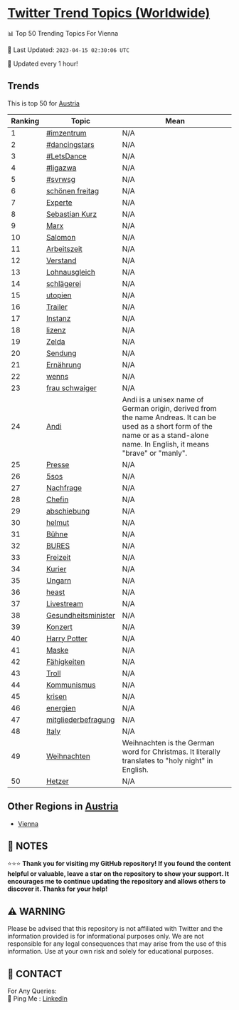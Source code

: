 [Twitter Trend Topics (Worldwide)](https://github.com/ErcinDedeoglu/Twitter-Trend-Topics)
==========


📊 Top 50 Trending Topics For Vienna

📆 Last Updated: `2023-04-15 02:30:06 UTC`

🔧 Updated every 1 hour!


## Trends

This is top 50 for [Austria](</Austria>)

| Ranking | Topic | Mean |
| ------- | ------------ | ------------ |
| 1 | [#imzentrum](http://twitter.com/search?q=%23imzentrum) | N/A |
| 2 | [#dancingstars](http://twitter.com/search?q=%23dancingstars) | N/A |
| 3 | [#LetsDance](http://twitter.com/search?q=%23LetsDance) | N/A |
| 4 | [#ligazwa](http://twitter.com/search?q=%23ligazwa) | N/A |
| 5 | [#svrwsg](http://twitter.com/search?q=%23svrwsg) | N/A |
| 6 | [schönen freitag](http://twitter.com/search?q=sch%c3%b6nen+freitag) | N/A |
| 7 | [Experte](http://twitter.com/search?q=Experte) | N/A |
| 8 | [Sebastian Kurz](http://twitter.com/search?q=Sebastian+Kurz) | N/A |
| 9 | [Marx](http://twitter.com/search?q=Marx) | N/A |
| 10 | [Salomon](http://twitter.com/search?q=Salomon) | N/A |
| 11 | [Arbeitszeit](http://twitter.com/search?q=Arbeitszeit) | N/A |
| 12 | [Verstand](http://twitter.com/search?q=Verstand) | N/A |
| 13 | [Lohnausgleich](http://twitter.com/search?q=Lohnausgleich) | N/A |
| 14 | [schlägerei](http://twitter.com/search?q=schl%c3%a4gerei) | N/A |
| 15 | [utopien](http://twitter.com/search?q=utopien) | N/A |
| 16 | [Trailer](http://twitter.com/search?q=Trailer) | N/A |
| 17 | [Instanz](http://twitter.com/search?q=Instanz) | N/A |
| 18 | [lizenz](http://twitter.com/search?q=lizenz) | N/A |
| 19 | [Zelda](http://twitter.com/search?q=Zelda) | N/A |
| 20 | [Sendung](http://twitter.com/search?q=Sendung) | N/A |
| 21 | [Ernährung](http://twitter.com/search?q=Ern%c3%a4hrung) | N/A |
| 22 | [wenns](http://twitter.com/search?q=wenns) | N/A |
| 23 | [frau schwaiger](http://twitter.com/search?q=frau+schwaiger) | N/A |
| 24 | [Andi](http://twitter.com/search?q=Andi) | Andi is a unisex name of German origin, derived from the name Andreas. It can be used as a short form of the name or as a stand-alone name. In English, it means "brave" or "manly". |
| 25 | [Presse](http://twitter.com/search?q=Presse) | N/A |
| 26 | [5sos](http://twitter.com/search?q=5sos) | N/A |
| 27 | [Nachfrage](http://twitter.com/search?q=Nachfrage) | N/A |
| 28 | [Chefin](http://twitter.com/search?q=Chefin) | N/A |
| 29 | [abschiebung](http://twitter.com/search?q=abschiebung) | N/A |
| 30 | [helmut](http://twitter.com/search?q=helmut) | N/A |
| 31 | [Bühne](http://twitter.com/search?q=B%c3%bchne) | N/A |
| 32 | [BURES](http://twitter.com/search?q=BURES) | N/A |
| 33 | [Freizeit](http://twitter.com/search?q=Freizeit) | N/A |
| 34 | [Kurier](http://twitter.com/search?q=Kurier) | N/A |
| 35 | [Ungarn](http://twitter.com/search?q=Ungarn) | N/A |
| 36 | [heast](http://twitter.com/search?q=heast) | N/A |
| 37 | [Livestream](http://twitter.com/search?q=Livestream) | N/A |
| 38 | [Gesundheitsminister](http://twitter.com/search?q=Gesundheitsminister) | N/A |
| 39 | [Konzert](http://twitter.com/search?q=Konzert) | N/A |
| 40 | [Harry Potter](http://twitter.com/search?q=Harry+Potter) | N/A |
| 41 | [Maske](http://twitter.com/search?q=Maske) | N/A |
| 42 | [Fähigkeiten](http://twitter.com/search?q=F%c3%a4higkeiten) | N/A |
| 43 | [Troll](http://twitter.com/search?q=Troll) | N/A |
| 44 | [Kommunismus](http://twitter.com/search?q=Kommunismus) | N/A |
| 45 | [krisen](http://twitter.com/search?q=krisen) | N/A |
| 46 | [energien](http://twitter.com/search?q=energien) | N/A |
| 47 | [mitgliederbefragung](http://twitter.com/search?q=mitgliederbefragung) | N/A |
| 48 | [Italy](http://twitter.com/search?q=Italy) | N/A |
| 49 | [Weihnachten](http://twitter.com/search?q=Weihnachten) | Weihnachten is the German word for Christmas. It literally translates to "holy night" in English. |
| 50 | [Hetzer](http://twitter.com/search?q=Hetzer) | N/A |



## Other Regions in [Austria](</Austria>)

* [Vienna](</Austria/Vienna.md>)



## 📝 NOTES

⭐⭐⭐ **Thank you for visiting my GitHub repository! If you found the content helpful or valuable, leave a star on the repository to show your support. It encourages me to continue updating the repository and allows others to discover it. Thanks for your help!**


## ⚠️ WARNING

Please be advised that this repository is not affiliated with Twitter and the information provided is for informational purposes only. We are not responsible for any legal consequences that may arise from the use of this information. Use at your own risk and solely for educational purposes.


## 📨 CONTACT

 For Any Queries:  
            🏓 Ping Me : [LinkedIn](https://www.linkedin.com/in/ercindedeoglu/)
